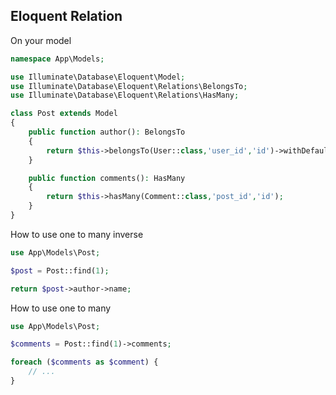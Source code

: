 ## Eloquent Relation

On your model

```php
namespace App\Models;

use Illuminate\Database\Eloquent\Model;
use Illuminate\Database\Eloquent\Relations\BelongsTo;
use Illuminate\Database\Eloquent\Relations\HasMany;

class Post extends Model
{
	public function author(): BelongsTo
	{
		return $this->belongsTo(User::class,'user_id','id')->withDefault();
	}

	public function comments(): HasMany
	{
		return $this->hasMany(Comment::class,'post_id','id');
	}
}
```

How to use one to many inverse

```php
use App\Models\Post;

$post = Post::find(1);

return $post->author->name;
```

How to use one to many

```php
use App\Models\Post;

$comments = Post::find(1)->comments;

foreach ($comments as $comment) {
    // ...
}
```
